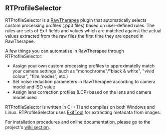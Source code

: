 ## RTProfileSelector #

RTProfileSelector is a [RawTherapee](http://rawtherapee.com/) plugin that automatically selects custom processing profiles (.pp3 files) based on user-defined rules. The rules are sets of Exif fields and values which are matched against the actual values extracted from the raw files the first time they are opened in RawTherapee.  

A few things you can automatise in RawTherapee through RTProfileSelector:
* Assign your own custom processing profiles to approximatelly match your camera settings (such as "monochrome"/"black & white", "vivid colour", "film modes", etc.)
* Set noise reduction parameters in RawTherapee according to camera model and ISO value
* Assign lens correction profiles (LCP) based on the lens and camera model used

RTProfileSelector is written in C++11 and compiles on both Windows and Linux. RTProfileSelector uses [ExifTool](http://www.sno.phy.queensu.ca/~phil/exiftool/) for extracting metadata from images.

For installation procedures and online documentation, please go to the project's [wiki section](https://github.com/marcapelini/RTProfileSelector/wiki).

